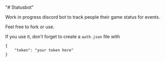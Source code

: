 "# Statusbot" 

Work in progress discord bot to track people their game status for events.

Feel free to fork or use.

If you use it, don't forget to create a `auth.json` file with 
```
{
    "token": "your token here"
}
```
